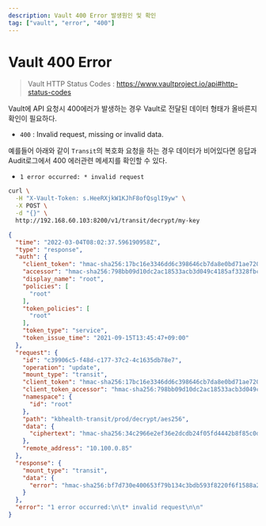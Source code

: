 ```yaml
---
description: Vault 400 Error 발생원인 및 확인
tag: ["vault", "error", "400"]
---
```


# Vault 400 Error

> Vault HTTP Status Codes : <https://www.vaultproject.io/api#http-status-codes>

Vault에 API 요청시 400에러가 발생하는 경우 Vault로 전달된 데이터 형태가 올바른지 확인이 필요하다.

- `400` :  Invalid request, missing or invalid data.

예를들어 아래와 같이 `Transit`의 복호화 요청을 하는 경우 데이터가 비어있다면 응답과 Audit로그에서 400 에러관련 메세지를 확인할 수 있다.
- `1 error occurred: * invalid request`

```bash
curl \
  -H "X-Vault-Token: s.HeeRXjkW1KJhF8ofQsglI9yw" \
  -X POST \
  -d "{}" \
  http://192.168.60.103:8200/v1/transit/decrypt/my-key
```

```json
{
  "time": "2022-03-04T08:02:37.596190958Z",
  "type": "response",
  "auth": {
    "client_token": "hmac-sha256:17bc16e3346dd6c398646cb7da8e0bd71ae720f608a8c447b8942b8283388600",
    "accessor": "hmac-sha256:798bb09d10dc2ac18533acb3d049c4185af3328fbc88fedd23081f63caa13b44",
    "display_name": "root",
    "policies": [
      "root"
    ],
    "token_policies": [
      "root"
    ],
    "token_type": "service",
    "token_issue_time": "2021-09-15T13:45:47+09:00"
  },
  "request": {
    "id": "c39906c5-f48d-c177-37c2-4c1635db78e7",
    "operation": "update",
    "mount_type": "transit",
    "client_token": "hmac-sha256:17bc16e3346dd6c398646cb7da8e0bd71ae720f608a8c447b8942b8283388600",
    "client_token_accessor": "hmac-sha256:798bb09d10dc2ac18533acb3d049c4185af3328fbc88fedd23081f63caa13b44",
    "namespace": {
      "id": "root"
    },
    "path": "kbhealth-transit/prod/decrypt/aes256",
    "data": {
      "ciphertext": "hmac-sha256:34c2966e2ef36e2dcdb24f05fd4442b8f85c0d2fbf0887977636c7592e2cef3b"
    },
    "remote_address": "10.100.0.85"
  },
  "response": {
    "mount_type": "transit",
    "data": {
      "error": "hmac-sha256:bf7d730e400653f79b134c3bdb593f8220f6f1588a26048a6e1272a01ad47384"
    }
  },
  "error": "1 error occurred:\n\t* invalid request\n\n"
}
```
